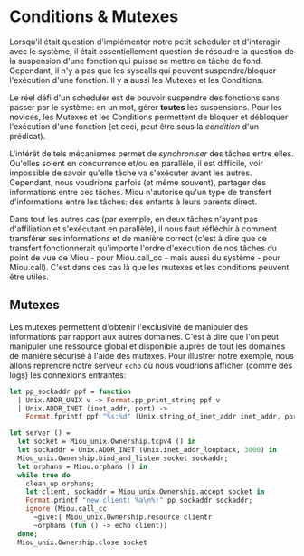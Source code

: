 # Conditions & Mutexes

Lorsqu'il était question d'implémenter notre petit scheduler et d'intéragir avec
le système, il était essentiellement question de résoudre la question de la suspension
d'une fonction qui puisse se mettre en tâche de fond. Cependant, il n'y a pas que
les syscalls qui peuvent suspendre/bloquer l'exécution d'une fonction. Il y a aussi
les Mutexes et les Conditions.

Le réel défi d'un scheduler est de pouvoir suspendre des fonctions sans passer
par le système: en un mot, gérer **toutes** les suspensions. Pour les novices,
les Mutexes et les Conditions permettent de bloquer et débloquer l'exécution
d'une fonction (et ceci, peut être sous la _condition_ d'un prédicat).

L'intérêt de tels mécanismes permet de _synchroniser_ des tâches entre elles. Qu'elles soient
en concurrence et/ou en parallèle, il est difficile, voir impossible de savoir qu'elle tâche
va s'exécuter avant les autres. Cependant, nous voudrions parfois (et même souvent), partager
des informations entre ces tâches. Miou n'autorise qu'un type de transfert d'informations
entre les tâches: des enfants à leurs parents direct.

Dans tout les autres cas (par exemple, en deux tâches n'ayant pas d'affiliation et
s'exécutant en parallèle), il nous faut réfléchir à comment transférer ses informations
et de manière correct (c'est à dire que ce transfert fonctionnerait qu'importe l'ordre
d'exécution de nos tâches du point de vue de Miou - pour Miou.call_cc - mais aussi du système - pour Miou.call).
C'est dans ces cas là que les mutexes et les conditions peuvent être utiles.

## Mutexes

Les mutexes permettent d'obtenir l'exclusivité de manipuler des informations par
rapport aux autres domaines. C'est à dire que l'on peut manipuler une ressource 
global et disponible auprès de tout les domaines de manière sécurisé à l'aide des
mutexes. Pour illustrer notre exemple, nous allons reprendre notre serveur `echo` où nous
voudrions afficher (comme des logs) les connexions entrantes:
```ocaml
let pp_sockaddr ppf = function
  | Unix.ADDR_UNIX v -> Format.pp_print_string ppf v
  | Unix.ADDR_INET (inet_addr, port) ->
    Format.fprintf ppf "%s:%d" (Unix.string_of_inet_addr inet_addr, port)

let server () =
  let socket = Miou_unix.Ownership.tcpv4 () in
  let sockaddr = Unix.ADDR_INET (Unix.inet_addr_loopback, 3000) in
  Miou_unix.Ownership.bind_and_listen socket sockaddr;
  let orphans = Miou.orphans () in
  while true do
    clean_up orphans;
    let client, sockaddr = Miou_unix.Ownership.accept socket in
    Format.printf "new client: %a\n%!" pp_sockaddr sockaddr;
    ignore (Miou.call_cc
      ~give:[ Miou_unix.Ownership.resource clientr 
      ~orphans (fun () -> echo client))
  done;
  Miou_unix.Ownership.close socket
```

